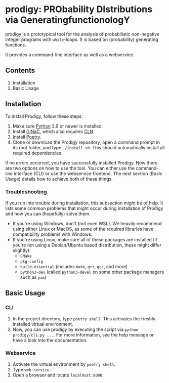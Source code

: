 # prodigy: PRObability DIstributions via GeneratingfunctionologY

prodigy is a prototypical tool for the analysis of probabilistic non-negative integer programs with `while`-loops. It is based on (probability) generating functions.

It provides a command-line interface as well as a webservice.

## Contents

1. Installation
2. Basic Usage


## Installation

To install Prodigy, follow these steps:

1. Make sure [Python](https://www.python.org/downloads/) 3.9 or newer is installed.
2. Install [GiNaC](https://www.ginac.de/Download.html), which also requires [CLN](https://www.ginac.de/CLN/).
3. Install [Poetry](https://python-poetry.org/docs/#installation).
4. Clone or download the Prodigy repository, open a command prompt in its root folder, and type `./install.sh`. This should automatically install all required dependencies.

If no errors occurred, you have successfully installed Prodigy.
Now there are two options on how to use the tool. You can either use the command-line interface (CLI) or use the webservice frontend. The next section (_Basic Usage_) details how to achieve both of these things.

### Troubleshooting

If you run into trouble during installation, this subsection might be of help. It lists some common problems that might occur during installation of Prodigy and how you can (hopefully) solve them.

- If you're using Windows, don't (not even WSL). We heavily recommend using either Linux or MacOS, as some of the required libraries have compatibility problems with Windows.
- If you're using Linux, make sure all of these packages are installed (if you're not using a Debian/Ubuntu based distribution, these might differ slightly):
  - `CMake`
  - `pkg-config`
  - `build-essential` (includes `make`, `g++`, `gcc`, and more)
  - `python3-dev` (called `python3-devel` on some other package managers such as `yam`) 

## Basic Usage
### CLI

1. In the project directory, type ``poetry shell``. This activates the freshly installed virtual environment.
2. Now, you can use prodigy by executing the script via `python prodigy/cli.py ...`. For more information, see the help message or have a look into the documentation.


### Webservice
1. Activate the virtual environment by ``poetry shell``.
2. Type ``web-service``.
3. Open a browser and locate `localhost:8080`.

